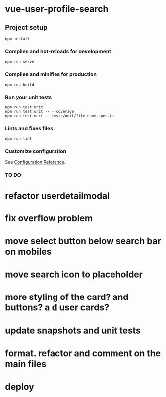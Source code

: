 # vue-user-profile-search

## Project setup
```
npm install
```

### Compiles and hot-reloads for development
```
npm run serve
```

### Compiles and minifies for production
```
npm run build
```

### Run your unit tests
```
npm run test:unit
npm run test:unit -- --coverage
npm run test:unit -- tests/unit/file-name.spec.ts

```

### Lints and fixes files
```
npm run lint
```

### Customize configuration
See [Configuration Reference](https://cli.vuejs.org/config/).

### TO DO: 

# refactor userdetailmodal
 
# fix overflow problem

 # move select button below search bar on mobiles

# move search icon to placeholder

# more styling of the card? and buttons? a d user cards?
# update snapshots and unit tests

#



# format. refactor and comment on the main files

# deploy




